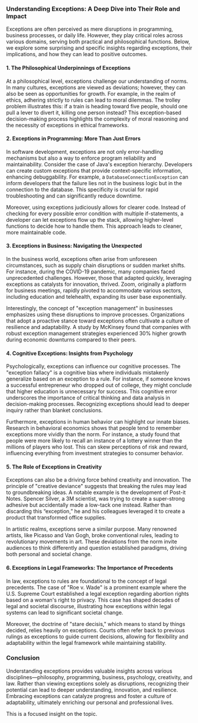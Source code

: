 ### Understanding Exceptions: A Deep Dive into Their Role and Impact

Exceptions are often perceived as mere disruptions in programming, business processes, or daily life. However, they play critical roles across various domains, serving both practical and philosophical functions. Below, we explore some surprising and specific insights regarding exceptions, their implications, and how they can lead to positive outcomes.

#### 1. The Philosophical Underpinnings of Exceptions

At a philosophical level, exceptions challenge our understanding of norms. In many cultures, exceptions are viewed as deviations; however, they can also be seen as opportunities for growth. For example, in the realm of ethics, adhering strictly to rules can lead to moral dilemmas. The trolley problem illustrates this: if a train is heading toward five people, should one pull a lever to divert it, killing one person instead? This exception-based decision-making process highlights the complexity of moral reasoning and the necessity of exceptions in ethical frameworks.

#### 2. Exceptions in Programming: More Than Just Errors

In software development, exceptions are not only error-handling mechanisms but also a way to enforce program reliability and maintainability. Consider the case of Java's exception hierarchy. Developers can create custom exceptions that provide context-specific information, enhancing debuggability. For example, a `DatabaseConnectionException` can inform developers that the failure lies not in the business logic but in the connection to the database. This specificity is crucial for rapid troubleshooting and can significantly reduce downtime.

Moreover, using exceptions judiciously allows for clearer code. Instead of checking for every possible error condition with multiple if-statements, a developer can let exceptions flow up the stack, allowing higher-level functions to decide how to handle them. This approach leads to cleaner, more maintainable code.

#### 3. Exceptions in Business: Navigating the Unexpected

In the business world, exceptions often arise from unforeseen circumstances, such as supply chain disruptions or sudden market shifts. For instance, during the COVID-19 pandemic, many companies faced unprecedented challenges. However, those that adapted quickly, leveraging exceptions as catalysts for innovation, thrived. Zoom, originally a platform for business meetings, rapidly pivoted to accommodate various sectors, including education and telehealth, expanding its user base exponentially.

Interestingly, the concept of "exception management" in businesses emphasizes using these disruptions to improve processes. Organizations that adopt a proactive stance toward exceptions often cultivate a culture of resilience and adaptability. A study by McKinsey found that companies with robust exception management strategies experienced 30% higher growth during economic downturns compared to their peers.

#### 4. Cognitive Exceptions: Insights from Psychology

Psychologically, exceptions can influence our cognitive processes. The "exception fallacy" is a cognitive bias where individuals mistakenly generalize based on an exception to a rule. For instance, if someone knows a successful entrepreneur who dropped out of college, they might conclude that higher education is unnecessary for success. This cognitive error underscores the importance of critical thinking and data analysis in decision-making processes. Recognizing exceptions should lead to deeper inquiry rather than blanket conclusions.

Furthermore, exceptions in human behavior can highlight our innate biases. Research in behavioral economics shows that people tend to remember exceptions more vividly than the norm. For instance, a study found that people were more likely to recall an instance of a lottery winner than the millions of players who lost. This can skew perceptions of risk and reward, influencing everything from investment strategies to consumer behavior.

#### 5. The Role of Exceptions in Creativity

Exceptions can also be a driving force behind creativity and innovation. The principle of "creative deviance" suggests that breaking the rules may lead to groundbreaking ideas. A notable example is the development of Post-it Notes. Spencer Silver, a 3M scientist, was trying to create a super-strong adhesive but accidentally made a low-tack one instead. Rather than discarding this “exception,” he and his colleagues leveraged it to create a product that transformed office supplies.

In artistic realms, exceptions serve a similar purpose. Many renowned artists, like Picasso and Van Gogh, broke conventional rules, leading to revolutionary movements in art. These deviations from the norm invite audiences to think differently and question established paradigms, driving both personal and societal change.

#### 6. Exceptions in Legal Frameworks: The Importance of Precedents

In law, exceptions to rules are foundational to the concept of legal precedents. The case of "Roe v. Wade" is a prominent example where the U.S. Supreme Court established a legal exception regarding abortion rights based on a woman's right to privacy. This case has shaped decades of legal and societal discourse, illustrating how exceptions within legal systems can lead to significant societal change.

Moreover, the doctrine of "stare decisis," which means to stand by things decided, relies heavily on exceptions. Courts often refer back to previous rulings as exceptions to guide current decisions, allowing for flexibility and adaptability within the legal framework while maintaining stability.

### Conclusion

Understanding exceptions provides valuable insights across various disciplines—philosophy, programming, business, psychology, creativity, and law. Rather than viewing exceptions solely as disruptions, recognizing their potential can lead to deeper understanding, innovation, and resilience. Embracing exceptions can catalyze progress and foster a culture of adaptability, ultimately enriching our personal and professional lives. 

This is a focused insight on the topic.